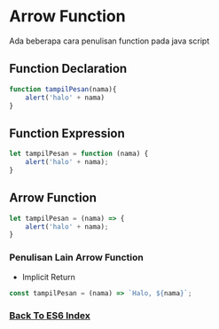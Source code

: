 # Arrow Function

Ada beberapa cara penulisan function pada java script

## Function Declaration

```js
function tampilPesan(nama){
    alert('halo' + nama)
}
```

## Function Expression

```js
let tampilPesan = function (nama) {
    alert('halo' + nama);
}
```

## Arrow Function

```js
let tampilPesan = (nama) => {
    alert('halo' + nama);
}
```

### Penulisan Lain Arrow Function

* Implicit Return

```js
const tampilPesan = (nama) => `Halo, ${nama}`;
```

### [Back To ES6 Index](./README.md)
